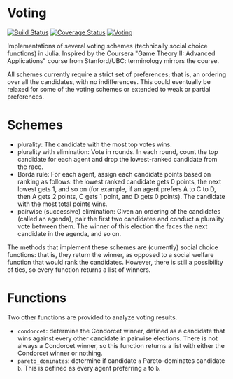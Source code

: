 # Voting

[![Build Status](https://travis-ci.org/tchajed/Voting.jl.svg?branch=master)](https://travis-ci.org/tchajed/Voting.jl)
[![Coverage Status](https://coveralls.io/repos/tchajed/Voting.jl/badge.svg?branch=master)](https://coveralls.io/r/tchajed/Voting.jl?branch=master)
[![Voting](http://pkg.julialang.org/badges/Voting_release.svg)](http://pkg.julialang.org/?pkg=Voting&ver=release)

Implementations of several voting schemes (technically social choice functions)
in Julia. Inspired by the Coursera "Game Theory II: Advanced Applications"
course from Stanford/UBC: terminology mirrors the course.

All schemes currently require a strict set of preferences; that is, an ordering
over all the candidates, with no indifferences. This could eventually be
relaxed for some of the voting schemes or extended to weak or partial preferences.

# Schemes

- plurality: The candidate with the most top votes wins.
- plurality with elimination: Vote in rounds. In each round, count the top
  candidate for each agent and drop the lowest-ranked candidate from the race.
- Borda rule: For each agent, assign each candidate points based on ranking as
  follows: the lowest ranked candidate gets 0 points, the next lowest gets 1,
  and so on (for example, if an agent prefers A to C to D, then A gets 2 points,
  C gets 1 point, and D gets 0 points). The candidate with the most total points
  wins.
- pairwise (successive) elimination: Given an ordering of the candidates
  (called an agenda), pair the first two candidates and conduct a plurality
  vote between them. The winner of this election the faces the next candidate in
  the agenda, and so on.

The methods that implement these schemes are (currently) social choice
functions: that is, they return the winner, as opposed to a social welfare
function that would rank the candidates. However, there is still a possibility
of ties, so every function returns a list of winners.

# Functions

Two other functions are provided to analyze voting results.

- `condorcet`: determine the Condorcet winner, defined as a candidate that wins
  against every other candidate in pairwise elections. There is not always a
  Condorcet winner, so this function returns a list with either the Condorcet
  winner or nothing.
- `pareto_dominates`: determine if candidate `a` Pareto-dominates candidate
  `b`. This is defined as every agent preferring `a` to `b`.
